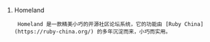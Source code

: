 1. Homeland

        Homeland 是一款精美小巧的开源社区论坛系统，它的功能由 [Ruby China](https://ruby-china.org/) 的多年沉淀而来，小巧而实用。



